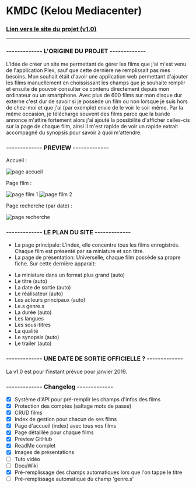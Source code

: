 ﻿# KMDC (Kelou Mediacenter)

### [Lien vers le site du projet (v1.0)](https://kmdc.kelou.fr/index.php)


***


### ------------- L'ORIGINE DU PROJET -------------

  L'idée de créer un site me permettant de gérer les films que j'ai m'est venu de l'application Plex, sauf que cette dernière ne remplissait pas mes besoins. Mon souhait était d'avoir une application web permettant d'ajouter les films manuellement en choississant les champs que je souhaite remplir et ensuite de pouvoir consulter ce contenu directement depuis mon ordinateur ou un smartphone. 
  Avec plus de 600 films sur mon disque dur externe c'est dur de savoir si je possède un film ou non lorsque je suis hors de chez-moi et que j'ai (par exemple) envie de le voir le soir même. Par la même occasion, je télécharge souvent des films parce que la bande annonce m'attire fortement alors j'ai ajouté la possibilité d'afficher celles-cis sur la page de chaque film, ainsi il m'est rapide de voir un rapide extrait accompagné du synopsis pour savoir à quoi m'attendre.

### ------------- PREVIEW -------------

Accueil :

![page accueil](https://raw.githubusercontent.com/Th3Sword290/kelou-mdc/master/preview/preview-index.png)


Page film :

![page film 1](https://raw.githubusercontent.com/Th3Sword290/kelou-mdc/master/preview/preview-movie-1.png)
![page film 2](https://raw.githubusercontent.com/Th3Sword290/kelou-mdc/master/preview/preview-movie-2.png)


Page recherche (par date) :

![page recherche](https://raw.githubusercontent.com/Th3Sword290/kelou-mdc/master/preview/preview-search.png)



### ------------- LE PLAN DU SITE -------------

- La page principale: L'index, elle concentre tous les films enregistrés. Chaque film est présenté par sa miniature et son titre.
- La page de présentation: Universelle, chaque film possède sa propre fiche. Sur cette dernière apparait: 
 + La miniature dans un format plus grand (auto)
 + Le titre (auto)
 + La date de sortie (auto)
 + Le réalisateur (auto)
 + Les acteurs principaux (auto)
 + Le.s genre.s
 + La durée (auto)
 + Les langues
 + Les sous-titres
 + La qualité
 + Le synopsis (auto)
 + Le trailer (auto)




### ------------- UNE DATE DE SORTIE OFFICIELLE ? -------------

La v1.0 est pour l'instant prévue pour janvier 2019. 



### ------------- Changelog -------------


 - [x] Système d'API pour pré-remplir les champs d'infos des films
 - [x] Protection des comptes (saltage mots de passe)
 - [x] CRUD films
 - [x] Index de gestion pour chacun de ses films
 - [x] Page d'accueil (index) avec tous vos films
 - [x] Page détaillée pour chaque films
 - [x] Preview GitHub
 - [x] ReadMe complet
 - [x] Images de présentations
 - [ ] Tuto vidéo
 - [ ] DocuWiki
 - [x] Pré-remplissage des champs automatiques lors que l'on tappe le titre
 - [ ] Pré-remplissage automatique du champ 'genre.s'
